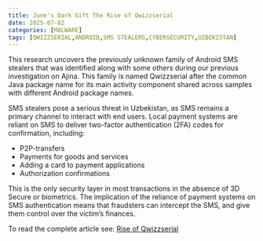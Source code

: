 ```yaml
---
title: June's Dark Gift The Rise of Qwizzserial
date: 2025-07-02
categories: [MALWARE]
tags: [QWIZZSERIAL,ANDROID,SMS STEALERS,CYBERSECURITY,UZBEKISTAN]
---
```


This research uncovers the previously unknown family of Android SMS stealers that was identified along with some others during our previous investigation on Ajina. This family is named Qwizzserial after the common Java package name for its main activity component shared across samples with different Android package names.

SMS stealers pose a serious threat in Uzbekistan, as SMS remains a primary channel to interact with end users. Local payment systems are reliant on SMS to deliver two-factor authentication (2FA) codes for confirmation, including:

- P2P-transfers
- Payments for goods and services
- Adding a card to payment applications
- Authorization confirmations

This is the only security layer in most transactions in the absence of 3D Secure or biometrics. The implication of the reliance of payment systems on SMS authentication means that fraudsters can intercept the SMS, and give them control over the victim’s finances.

To read the complete article see: [Rise of Qwizzserial](https://www.group-ib.com/blog/rise-of-qwizzserial/) 